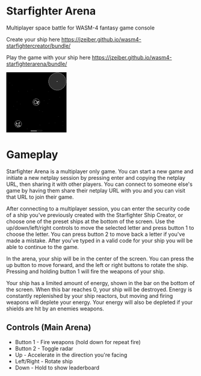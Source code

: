 # Starfighter Arena
Multiplayer space battle for WASM-4 fantasy game console

Create your ship here
https://jzeiber.github.io/wasm4-starfightercreator/bundle/

Play the game with your ship here
https://jzeiber.github.io/wasm4-starfighterarena/bundle/

![Screenshot](https://github.com/jzeiber/wasm4-starfighterarena/raw/main/images/screenshot1.png "Screenshot")

# Gameplay
Starfighter Arena is a multiplayer only game.  You can start a new game and initiate a new netplay session by pressing enter and copying the netplay URL, then sharing it with other players.  You can connect to someone else's game by having them share their netplay URL with you and you can visit that URL to join their game.

After connecting to a multiplayer session, you can enter the security code of a ship you've previously created with the Starfighter Ship Creator, or choose one of the preset ships at the bottom of the screen.  Use the up/down/left/right controls to move the selected letter and press button 1 to choose the letter.  You can press button 2 to move back a letter if you've made a mistake.  After you've typed in a valid code for your ship you will be able to continue to the game.

In the arena, your ship will be in the center of the screen.  You can press the up button to move forward, and the left or right buttons to rotate the ship.  Pressing and holding button 1 will fire the weapons of your ship.

Your ship has a limited amount of energy, shown in the bar on the bottom of the screen.  When this bar reaches 0, your ship will be destroyed.  Energy is constantly replenished by your ship reactors, but moving and firing weapons will deplete your energy.  Your energy will also be depleted if your shields are hit by an enemies weapons.

## Controls (Main Arena)
- Button 1 - Fire weapons (hold down for repeat fire)
- Button 2 - Toggle radar
- Up - Accelerate in the direction you're facing
- Left/Right - Rotate ship
- Down - Hold to show leaderboard

